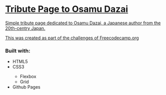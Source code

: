 <h1><a href="https://fusakoo.github.io/tribute-page/">Tribute Page to Osamu Dazai</h1>
<p>Simple tribute page dedicated to Osamu Dazai, a Japanese author from the 20th-centry Japan.</p>
<p>This was created as part of the challenges of <a href="https://www.freecodecamp.org" target="_blank">Freecodecamp.org</a></p>
<h3>Built with:</h3>
<ul>
    <li>HTML5</li>
    <li>CSS3</li>
    <ul>
        <li>Flexbox</li>
        <li>Grid</li>
    </ul>
    <li>Github Pages</li>
</ul>